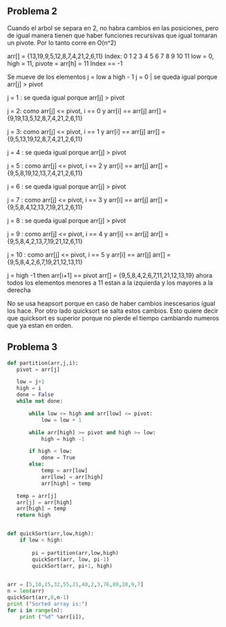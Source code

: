 ## Problema 2
Cuando el arbol se separa en 2, no habra cambios en las posiciones, pero de igual manera tienen que haber funciones recursivas
que igual tomaran un pivote. Por lo tanto corre en O(n^2)

arr[] = {13,19,9,5,12,8,7,4,21,2,6,11}
Index:    0  1 2 3  4 5 6 7 8  9 10 11
low =  0, high = 11, pivote = arr[h] = 11
Index == -1

Se mueve de los elementos j = low a high - 1
j = 0 | se queda igual porque arr[j] > pivot

j = 1 : se queda igual porque arr[j] > pivot

j = 2: como arr[j] <= pivot, i == 0 y arr[i] == arr[j]
arr[] = {9,19,13,5,12,8,7,4,21,2,6,11}

j = 3: como arr[j] <= pivot, i == 1 y arr[i] == arr[j]
arr[] = {9,5,13,19,12,8,7,4,21,2,6,11}


j = 4 : se queda igual porque arr[j] > pivot

j = 5 : como arr[j] <= pivot, i == 2 y arr[i] == arr[j]
arr[] = {9,5,8,19,12,13,7,4,21,2,6,11}

j = 6 : se queda igual porque arr[j] > pivot

j = 7 :  como arr[j] <= pivot, i == 3 y arr[i] == arr[j]
arr[] = {9,5,8,4,12,13,7,19,21,2,6,11}

j = 8 : se queda igual porque arr[j] > pivot

j = 9 : como arr[j] <= pivot, i == 4 y arr[i] == arr[j]
arr[] = {9,5,8,4,2,13,7,19,21,12,6,11}

j = 10 : como arr[j] <= pivot, i == 5 y arr[i] == arr[j]
arr[] = {9,5,8,4,2,6,7,19,21,12,13,11}

j = high -1 
then arr[i+1] == pivot 
arr[] = {9,5,8,4,2,6,7,11,21,12,13,19}
ahora todos los elementos menores a 11 estan a la izquierda y los mayores a la derecha 


No se usa heapsort porque en caso de haber cambios inescesarios igual los hace. Por otro lado quicksort se salta estos cambios. 
Esto quiere decir que quicksort es superior porque no pierde el tiempo cambiando numeros que ya estan en orden. 


## Problema 3

```python
def partition(arr,j,i):
   pivot = arr[j]

   low = j+1
   high = i
   done = False
   while not done:

       while low <= high and arr[low] <= pivot:
           low = low + 1

       while arr[high] >= pivot and high >= low:
           high = high -1

       if high < low:
           done = True
       else:
           temp = arr[low]
           arr[low] = arr[high]
           arr[high] = temp

   temp = arr[j]
   arr[j] = arr[high]
   arr[high] = temp
   return high


def quickSort(arr,low,high):
    if low < high:
 
        pi = partition(arr,low,high)
        quickSort(arr, low, pi-1)
        quickSort(arr, pi+1, high)
 

arr = [5,10,15,32,55,21,40,2,3,76,89,28,9,7]
n = len(arr)
quickSort(arr,0,n-1)
print ("Sorted array is:")
for i in range(n):
    print ("%d" %arr[i]),


```
